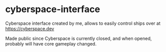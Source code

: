 # cyberspace-interface
Cyberspace interface created by me, allows to easily control ships over at https://cyberspace.dev

Made public since Cyberspace is currently closed, and when opened, probably will have core gameplay changed.
